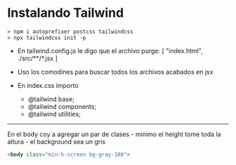 # Instalando Tailwind

    > npm i autoprefixer postcss tailwindcss
    > npx tailwindcss init -p

- En tailwind.config.js le digo que el archivo purge: [ "index.html", ./src/**/*.jsx ]
- Uso los comodines para buscar todos los archivos acabados en jsx
- En index.css importo
    
    - @tailwind base;
    - @tailwind components;
    - @tailwind utilities;    

-----
En el body coy a agregar un par de clases
    - minimo el height tome toda la altura
    - el background sea un gris

~~~html
<body class="min-h-screen bg-gray-100">
~~~

